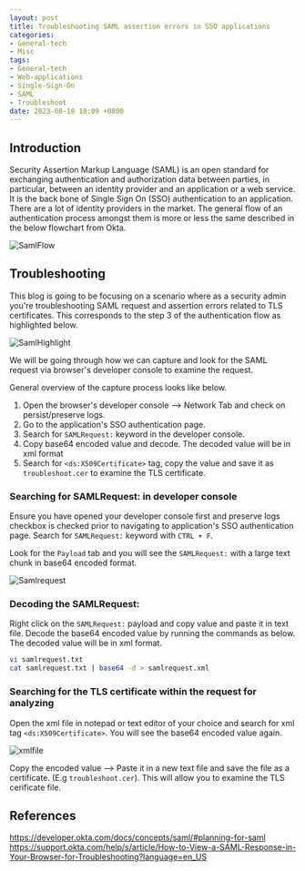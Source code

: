 ```yaml
---
layout: post
title: Troubleshooting SAML assertion errors in SSO applications
categories:
- General-tech
- Misc
tags:
- General-tech
- Web-applications
- Single-Sign-On
- SAML
- Troubleshoot
date: 2023-08-18 18:09 +0800
---
```

## Introduction

Security Assertion Markup Language (SAML) is an open standard for exchanging authentication and authorization data between parties, in particular, between an identity provider and an application or a web service. It is the back bone of Single Sign On (SSO) authentication to an application. There are a lot of identity providers in the market. The general flow of an authentication process amongst them is more or less the same described in the below flowchart from Okta.

![SamlFlow](https://developer.okta.com/img/saml/saml_guidance_saml_flow.png)

## Troubleshooting

This blog is going to be focusing on a scenario where as a security admin you're troubleshooting SAML request and assertion errors related to TLS certificates. This corresponds to the step 3 of the authentication flow as highlighted below.

![SamlHighlight](https://onedrive.live.com/embed?resid=3ac474c28157d633%21343261&authkey=%21AN7_NiCgukv7A_4&width=987&height=517)

We will be going through how we can capture and look for the SAML request via browser's developer console to examine the request.

General overview of the capture process looks like below.

1. Open the browser's developer console --> Network Tab and check on persist/preserve logs.
2. Go to the application's SSO authentication page.
3. Search for `SAMLRequest:` keyword in the developer console.
4. Copy base64 encoded value and decode. The decoded value will be in xml format
5. Search for `<ds:X509Certificate>` tag, copy the value and save it as `troubleshoot.cer` to examine the TLS certificate.

### Searching for SAMLRequest: in developer console

Ensure you have opened your developer console first and preserve logs checkbox is checked prior to navigating to application's SSO authentication page. Search for `SAMLRequest:` keyword with `CTRL + F`.

Look for the `Payload` tab and you will see the `SAMLRequest:` with a large text chunk in base64 encoded format.

![Samlrequest](https://onedrive.live.com/embed?resid=3ac474c28157d633%21343264&authkey=%21AIb4XWtCc-RwoyU&width=1056&height=761)

### Decoding the SAMLRequest:

Right click on the `SAMLRequest:` payload and copy value and paste it in text file. Decode the base64 encoded value by running the commands as below. The decoded value will be in xml format.

```bash
vi samlrequest.txt
cat samlrequest.txt | base64 -d > samlrequest.xml
```

### Searching for the TLS certificate within the request for analyzing

Open the xml file in notepad or text editor of your choice and search for xml tag `<ds:X509Certificate>`. You will see the base64 encoded value again.

![xmlfile](https://onedrive.live.com/embed?resid=3ac474c28157d633%21343268&authkey=%21ABuJCPsOEVVlZW0&width=1396&height=627)

Copy the encoded value --> Paste it in a new text file and save the file as a certificate. (E.g `troubleshoot.cer`).
This will allow you to examine the TLS cerificate file.

## References

https://developer.okta.com/docs/concepts/saml/#planning-for-saml
https://support.okta.com/help/s/article/How-to-View-a-SAML-Response-in-Your-Browser-for-Troubleshooting?language=en_US